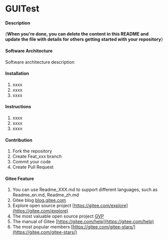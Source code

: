# GUITest

#### Description
{**When you're done, you can delete the content in this README and update the file with details for others getting started with your repository**}

#### Software Architecture
Software architecture description

#### Installation

1. xxxx
2. xxxx
3. xxxx

#### Instructions

1. xxxx
2. xxxx
3. xxxx

#### Contribution

1. Fork the repository
2. Create Feat_xxx branch
3. Commit your code
4. Create Pull Request


#### Gitee Feature

1. You can use Readme\_XXX.md to support different languages, such as Readme\_en.md, Readme\_zh.md
2. Gitee blog [blog.gitee.com](https://blog.gitee.com)
3. Explore open source project [https://gitee.com/explore](https://gitee.com/explore)
4. The most valuable open source project [GVP](https://gitee.com/gvp)
5. The manual of Gitee [https://gitee.com/help](https://gitee.com/help)
6. The most popular members  [https://gitee.com/gitee-stars/](https://gitee.com/gitee-stars/)